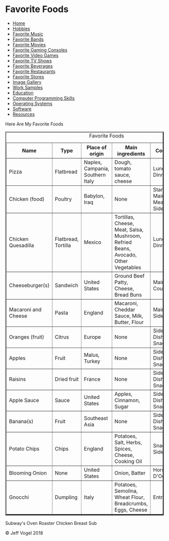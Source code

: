 <head>
	<link href="Website About Me - print.md" rel="stylesheet"/>
	</head>
<body onload="FavoriteFoodsProcess()">
		<div id = "header">
			<h1>Favorite Foods</h1>
		</div>
		<div class="nav">
			<ul>
				<li><a href="Website About Me - Main - print.md">Home</a></li>
				<li><a href="Website About Me - Hobbies - print.md">Hobbies</a></li>
				<li><a href="Website About Me - Favorite Music - print.md">Favorite Music</a></li>
				<li><a href="Website About Me - Favorite Bands - print.md">Favorite Bands</a></li>
				<li><a href="Website About Me - Favorite Movies - print.md">Favorite Movies</a></li>
				<li><a href="Website About Me - Favorite Gaming Consoles - print.md">Favorite Gaming Consoles</a></li>
				<li><a href="Website About Me - Favorite Video Games - print.md">Favorite Video Games</a></li>
				<li><a href="Website About Me - Favorite TV Shows - print.md">Favorite TV Shows</a></li>
				<li><a href="Website About Me - Favorite Beverages - print.md">Favorite Beverages</a></li>
				<li><a href="Website About Me - Favorite Restaurants - print.md">Favorite Restaurants</a></li>
				<li><a href="Website About Me - Favorite Stores - print.md">Favorite Stores</a></li>
				<li><a href="Website About Me - Image Gallery - print.md">Image Gallery</a></li>
				<li><a href="Website About Me - Work Samples - print.md">Work Samples</a></li>
				<li><a href="Website About Me - Education - print.md">Education</a></li>
				<li><a href="Website About Me - Computer Programming Skills - print.md">Computer Programming Skills</a></li>
				<li><a href="Website About Me - Operating Systems - print.md">Operating Systems</a></li>
				<li><a href="Website About Me - Software - print.md">Software</a></li>
				<li><a href="Website About Me - Resources - print.md">Resources</a></li>
			</ul>
		</div>
		<div id = "content">
			<p>Here Are My Favorite Foods</p>
			<div id = "myFavoriteFoodsDivElement">
				<table border = "3">
					<caption>Favorite Foods</caption>
				<tr>
						<th>Name</th>
						<th>Type</th>
						<th>Place of origin</th>
						<th>Main ingredients</th>
						<th>Course</th>
						<th>Resource Number</th>
					</tr>
					<tr>
						<td>Pizza</td>
						<td>Flatbread</td>
						<td>Naples, Campania, Southern Italy</td>
						<td>Dough, tomato sauce, cheese</td>
						<td>Lunch or Dinner</td>
						<td><a href="Website About Me - Resources - print.md">1</a></td>
					</tr>
					<tr>
						<td>Chicken (food)</td>
						<td>Poultry</td>
						<td>Babylon, Iraq</td>
						<td>None</td>
						<td>Starter, Main Meal, Side Dish</td>
						<td><a href="Website About Me - Resources - print.md">2</a></td>
					</tr>
					<tr>
						<td>Chicken Quesadilla</td>
						<td>Flatbread, Tortilla</td>
						<td>Mexico</td>
						<td>Tortillas, Cheese, Meat, Salsa, Mushroom, Refried Beans, Avocado, Other Vegetables</td>
						<td>Lunch or Dinner</td>
						<td><a href="Website About Me - Resources - print.md">3</a></td>
					</tr>
					<tr>
						<td>Cheeseburger(s)</td>
						<td>Sandwich</td>
						<td>United States</td>
						<td>Ground Beef Patty, Cheese, Bread Buns</td>
						<td>Main Course</td>
						<td><a href="Website About Me - Resources - print.md">4</a></td>
					</tr>
					<tr>
						<td>Macaroni and Cheese</td>
						<td>Pasta</td>
						<td>England</td>
						<td>Macaroni, Cheddar Sauce, Milk, Butter, Flour</td>
						<td>Main or Side Dish</td>
						<td><a href="Website About Me - Resources - print.md">5</a></td>
					</tr>
					<tr>
						<td>Oranges (fruit)</td>
						<td>Citrus</td>
						<td>Europe</td>
						<td>None</td>
						<td>Side Dish, Snack</td>
						<td><a href="Website About Me - Resources - print.md">6</a></td>
					</tr>
					<tr>
						<td>Apples</td>
						<td>Fruit</td>
						<td>Malus, Turkey</td>
						<td>None</td>
						<td>Side Dish, Snack</td>
						<td><a href="Website About Me - Resources - print.md">7</a></td>
					</tr>
					<tr>
						<td>Raisins</td>
						<td>Dried fruit</td>
						<td>France</td>
						<td>None</td>
						<td>Side Dish, Snack</td>
						<td><a href="Website About Me - Resources - print.md">8</a></td>
					</tr>
					<tr>
						<td>Apple Sauce</td>
						<td>Sauce</td>
						<td>United States</td>
						<td>Apples, Cinnamon, Sugar</td>
						<td>Side Dish, Snack</td>
						<td><a href="Website About Me - Resources - print.md">9</a></td>
					</tr>
					<tr>
						<td>Banana(s)</td>
						<td>Fruit</td>
						<td>Southeast Asia</td>
						<td>None</td>
						<td>Side Dish, Snack</td>
						<td><a href="Website About Me - Resources - print.md">10</a></td>
					</tr>
					<tr>
						<td>Potato Chips</td>
						<td>Chips</td>
						<td>England</td>
						<td>Potatoes, Salt, Herbs, Spices, Cheese, Cooking Oil</td>
						<td>Snack, Side Dish</td>
						<td><a href="Website About Me - Resources - print.md">11</a></td>
					</tr>
					<tr>
						<td>Blooming Onion</td>
						<td>None</td>
						<td>United States</td>
						<td>Onion, Batter</td>
						<td>Hors D'Oeuvre</td>
						<td><a href="Website About Me - Resources - print.md">12</a></td>
					</tr>
					<tr>
						<td>Gnocchi</td>
						<td>Dumpling</td>
						<td>Italy</td>
						<td>Potatoes, Semolina, Wheat Flour, Breadcrumbs, Eggs, Cheese</td>
						<td>Entr&eacute;e</td>
						<td><a href="Website About Me - Resources - print.md">13</a></td>
					</tr>
				</table>
				<p>Subway's Oven Roaster Chicken Breast Sub</p>
			</div>
		</div>
		<div id = "footer">
			<p>&copy; Jeff Vogel 2018</p>
		</div>
	</body>
